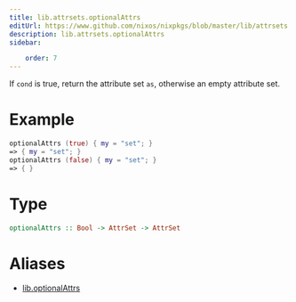 ```yaml
---
title: lib.attrsets.optionalAttrs
editUrl: https://www.github.com/nixos/nixpkgs/blob/master/lib/attrsets.nix#L854C5
description: lib.attrsets.optionalAttrs
sidebar:

    order: 7
---
```


If `cond` is true, return the attribute set `as`,
otherwise an empty attribute set.

# Example

```nix
optionalAttrs (true) { my = "set"; }
=> { my = "set"; }
optionalAttrs (false) { my = "set"; }
=> { }
```

# Type

```haskell
optionalAttrs :: Bool -> AttrSet -> AttrSet
```


# Aliases

- [lib.optionalAttrs](reference/lib/lib-optionalAttrs)



